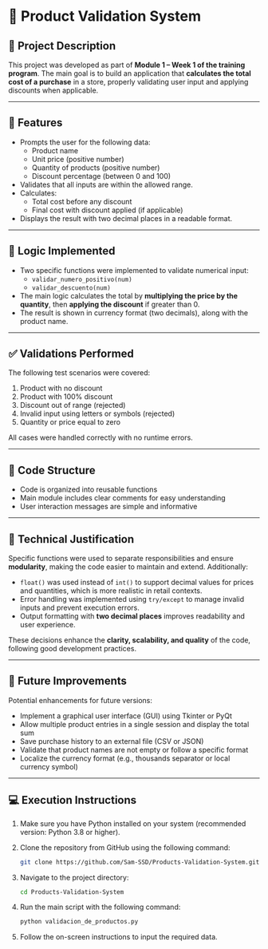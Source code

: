 
# 🛒 Product Validation System

## 📌 Project Description

This project was developed as part of **Module 1 – Week 1 of the training program**. The main goal is to build an application that **calculates the total cost of a purchase** in a store, properly validating user input and applying discounts when applicable.

---

## 🎯 Features

- Prompts the user for the following data:
  - Product name
  - Unit price (positive number)
  - Quantity of products (positive number)
  - Discount percentage (between 0 and 100)
- Validates that all inputs are within the allowed range.
- Calculates:
  - Total cost before any discount
  - Final cost with discount applied (if applicable)
- Displays the result with two decimal places in a readable format.

---

## 🧠 Logic Implemented

- Two specific functions were implemented to validate numerical input:
  - `validar_numero_positivo(num)`
  - `validar_descuento(num)`
- The main logic calculates the total by **multiplying the price by the quantity**, then **applying the discount** if greater than 0.
- The result is shown in currency format (two decimals), along with the product name.

---

## ✅ Validations Performed

The following test scenarios were covered:

1. Product with no discount  
2. Product with 100% discount  
3. Discount out of range (rejected)  
4. Invalid input using letters or symbols (rejected)  
5. Quantity or price equal to zero  

All cases were handled correctly with no runtime errors.

---

## 📁 Code Structure

- Code is organized into reusable functions
- Main module includes clear comments for easy understanding
- User interaction messages are simple and informative

---

## 🧩 Technical Justification

Specific functions were used to separate responsibilities and ensure **modularity**, making the code easier to maintain and extend. Additionally:

- `float()` was used instead of `int()` to support decimal values for prices and quantities, which is more realistic in retail contexts.
- Error handling was implemented using `try/except` to manage invalid inputs and prevent execution errors.
- Output formatting with **two decimal places** improves readability and user experience.

These decisions enhance the **clarity, scalability, and quality** of the code, following good development practices.

---

## 🚀 Future Improvements

Potential enhancements for future versions:

- Implement a graphical user interface (GUI) using Tkinter or PyQt
- Allow multiple product entries in a single session and display the total sum
- Save purchase history to an external file (CSV or JSON)
- Validate that product names are not empty or follow a specific format
- Localize the currency format (e.g., thousands separator or local currency symbol)

---

## 💻 Execution Instructions

1. Make sure you have Python installed on your system (recommended version: Python 3.8 or higher).
2. Clone the repository from GitHub using the following command:

   ```bash
   git clone https://github.com/Sam-SSD/Products-Validation-System.git
   ```

3. Navigate to the project directory:

   ```bash
   cd Products-Validation-System
   ```

4. Run the main script with the following command:

   ```bash
   python validacion_de_productos.py
   ```

5. Follow the on-screen instructions to input the required data.
